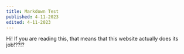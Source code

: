 ```yaml
---
title: Markdown Test
published: 4-11-2023
edited: 4-11-2023
---
```


Hi! If you are reading this, that means that this website actually does its job!??!?